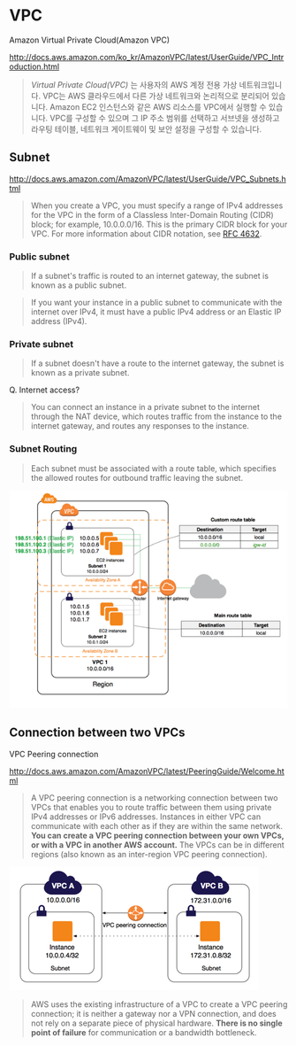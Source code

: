 # VPC

Amazon Virtual Private Cloud(Amazon VPC)

http://docs.aws.amazon.com/ko_kr/AmazonVPC/latest/UserGuide/VPC_Introduction.html

> *Virtual Private Cloud(VPC)* 는 사용자의 AWS 계정 전용 가상 네트워크입니다. VPC는 AWS 클라우드에서 다른 가상 네트워크와 논리적으로 분리되어 있습니다. Amazon EC2 인스턴스와 같은 AWS 리소스를 VPC에서 실행할 수 있습니다. VPC를 구성할 수 있으며 그 IP 주소 범위를 선택하고 서브넷을 생성하고 라우팅 테이블, 네트워크 게이트웨이 및 보안 설정을 구성할 수 있습니다.


## Subnet

http://docs.aws.amazon.com/AmazonVPC/latest/UserGuide/VPC_Subnets.html

> When you create a VPC, you must specify a range of IPv4 addresses for the VPC in the form of a Classless Inter-Domain Routing (CIDR) block; for example, 10.0.0.0/16. This is the primary CIDR block for your VPC. For more information about CIDR notation, see [RFC 4632](https://tools.ietf.org/html/rfc4632).

### Public subnet

> If a subnet's traffic is routed to an internet gateway, the subnet is known as a public subnet.

> If you want your instance in a public subnet to communicate with the internet over IPv4, it must have a public IPv4 address or an Elastic IP address (IPv4).


### Private subnet

> If a subnet doesn't have a route to the internet gateway, the subnet is known as a private subnet.

Q. Internet access?

> You can connect an instance in a private subnet to the internet through the NAT device, which routes traffic from the instance to the internet gateway, and routes any responses to the instance.

### Subnet Routing

> Each subnet must be associated with a route table, which specifies the allowed routes for outbound traffic leaving the subnet. 

![](2017-12-29-02-42-53.png)

## Connection between two VPCs

VPC Peering connection

http://docs.aws.amazon.com/AmazonVPC/latest/PeeringGuide/Welcome.html

> A VPC peering connection is a networking connection between two VPCs that enables you to route traffic between them using private IPv4 addresses or IPv6 addresses. Instances in either VPC can communicate with each other as if they are within the same network. **You can create a VPC peering connection between your own VPCs, or with a VPC in another AWS account.** The VPCs can be in different regions (also known as an inter-region VPC peering connection).

![](2018-01-08-22-56-45.png)

> AWS uses the existing infrastructure of a VPC to create a VPC peering connection; it is neither a gateway nor a VPN connection, and does not rely on a separate piece of physical hardware. **There is no single point of failure** for communication or a bandwidth bottleneck. 

